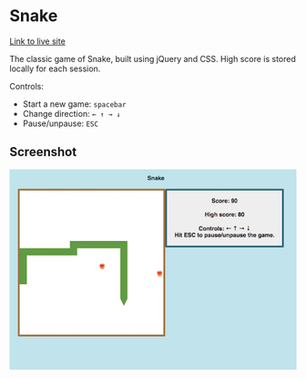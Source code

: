 # Snake

[Link to live site][site]

[site]: http://ralam.github.io/Snake/

The classic game of Snake, built using jQuery and CSS. High score is stored locally for each session.

Controls:
 - Start a new game: `spacebar`
 - Change direction: `← ↑ → ↓`
 - Pause/unpause: `ESC`

## Screenshot

![](https://github.com/ralam/Snake/blob/gh-pages/images/snake-ss.jpg)
